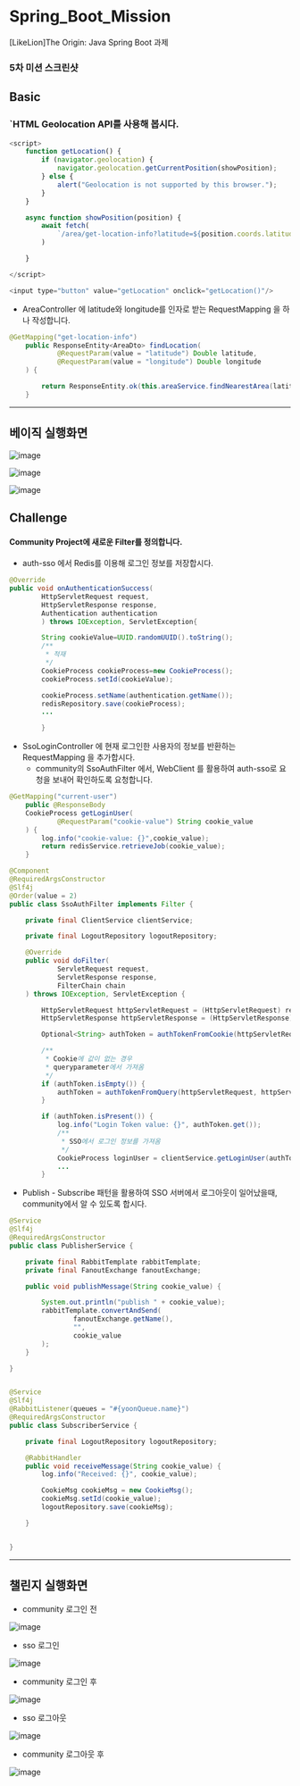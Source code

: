 # Spring_Boot_Mission
[LikeLion]The Origin: Java Spring Boot 과제

### 5차 미션 스크린샷
## Basic

### `HTML Geolocation API를 사용해 봅시다.
```javascript
<script>
    function getLocation() {
        if (navigator.geolocation) {
            navigator.geolocation.getCurrentPosition(showPosition);
        } else {
            alert("Geolocation is not supported by this browser.");
        }
    }

    async function showPosition(position) {
        await fetch(
            `/area/get-location-info?latitude=${position.coords.latitude}&longitude=${position.coords.longitude}`
        )

    }

</script>

<input type="button" value="getLocation" onclick="getLocation()"/>
```

- AreaController 에 latitude와 longitude를 인자로 받는 RequestMapping 을 하나 작성합니다.

```java
@GetMapping("get-location-info")
    public ResponseEntity<AreaDto> findLocation(
            @RequestParam(value = "latitude") Double latitude,
            @RequestParam(value = "longitude") Double longitude
    ) {

        return ResponseEntity.ok(this.areaService.findNearestArea(latitude,longitude));
    }

```
---
## 베이직 실행화면

![image](https://user-images.githubusercontent.com/83503188/161531198-21eb085f-da46-4d0a-a09d-0fa7ffee057c.png)

![image](https://user-images.githubusercontent.com/83503188/161536380-97d87555-a15c-4caf-bf34-2ec7caa07971.png)

![image](https://user-images.githubusercontent.com/83503188/161531374-56fa786d-6b47-4c47-b86e-5dd92acc5f3f.png)


## Challenge

#### Community Project에 새로운 Filter를 정의합니다.

- auth-sso 에서 Redis를 이용해 로그인 정보를 저장합시다.

```java
@Override
public void onAuthenticationSuccess(
        HttpServletRequest request,
        HttpServletResponse response,
        Authentication authentication
        ) throws IOException, ServletException{

        String cookieValue=UUID.randomUUID().toString();
        /**
         * 적재
         */
        CookieProcess cookieProcess=new CookieProcess();
        cookieProcess.setId(cookieValue);

        cookieProcess.setName(authentication.getName());
        redisRepository.save(cookieProcess);
        ...

        }
```

- SsoLoginController 에 현재 로그인한 사용자의 정보를 반환하는 RequestMapping 을 추가합시다.
  - community의 SsoAuthFilter 에서, WebClient 를 활용하여 auth-sso로 요청을 보내어 확인하도록 요청합니다.
```java
@GetMapping("current-user")
    public @ResponseBody
    CookieProcess getLoginUser(
            @RequestParam("cookie-value") String cookie_value
    ) {
        log.info("cookie-value: {}",cookie_value);
        return redisService.retrieveJob(cookie_value);
    }

@Component
@RequiredArgsConstructor
@Slf4j
@Order(value = 2)
public class SsoAuthFilter implements Filter {

    private final ClientService clientService;

    private final LogoutRepository logoutRepository;

    @Override
    public void doFilter(
            ServletRequest request,
            ServletResponse response,
            FilterChain chain
    ) throws IOException, ServletException {

        HttpServletRequest httpServletRequest = (HttpServletRequest) request;
        HttpServletResponse httpServletResponse = (HttpServletResponse) response;

        Optional<String> authToken = authTokenFromCookie(httpServletRequest.getCookies());

        /**
         * Cookie에 값이 없는 경우
         * queryparameter에서 가져옴
         */
        if (authToken.isEmpty()) {
            authToken = authTokenFromQuery(httpServletRequest, httpServletResponse);
        }

        if (authToken.isPresent()) {
            log.info("Login Token value: {}", authToken.get());
            /**
             * SSO에서 로그인 정보를 가져옴
             */
            CookieProcess loginUser = clientService.getLoginUser(authToken.get());
            ...
        }
```
- Publish - Subscribe 패턴을 활용하여 SSO 서버에서 로그아웃이 일어났을때, community에서 알 수 있도록 합시다.

```java
@Service
@Slf4j
@RequiredArgsConstructor
public class PublisherService {

    private final RabbitTemplate rabbitTemplate;
    private final FanoutExchange fanoutExchange;

    public void publishMessage(String cookie_value) {

        System.out.println("publish " + cookie_value);
        rabbitTemplate.convertAndSend(
                fanoutExchange.getName(),
                "",
                cookie_value
        );
    }

}


@Service
@Slf4j
@RabbitListener(queues = "#{yoonQueue.name}")
@RequiredArgsConstructor
public class SubscriberService {

    private final LogoutRepository logoutRepository;

    @RabbitHandler
    public void receiveMessage(String cookie_value) {
        log.info("Received: {}", cookie_value);

        CookieMsg cookieMsg = new CookieMsg();
        cookieMsg.setId(cookie_value);
        logoutRepository.save(cookieMsg);

    }


}

```

---
## 챌린지 실행화면

- community 로그인 전

![image](https://user-images.githubusercontent.com/83503188/161532552-05764e0f-003e-4b82-bb18-3cefafe0dc88.png)

- sso 로그인

![image](https://user-images.githubusercontent.com/83503188/161532765-8402a299-896c-43f7-826a-01eac1e5598b.png)

- community 로그인 후

![image](https://user-images.githubusercontent.com/83503188/161532871-ad1f9a4f-220f-42c2-91f0-2439d7b4aaa2.png)

- sso 로그아웃

![image](https://user-images.githubusercontent.com/83503188/161532895-de6aedb8-9c8b-4cc0-800f-c628d70d956e.png)

- community 로그아웃 후

![image](https://user-images.githubusercontent.com/83503188/161532922-30f97aba-09cd-4880-8a41-acbb820a2e6d.png)
